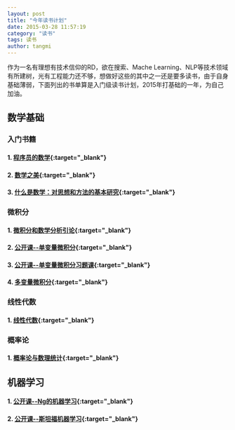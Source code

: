 ```yaml
---
layout: post
title: "今年读书计划"
date: 2015-03-28 11:57:19
category: "读书"
tags: 读书
author: tangmi
---
```

作为一名有理想有技术信仰的RD，欲在搜索、Mache Learning、NLP等技术领域有所建树，光有工程能力还不够，想做好这些的其中之一还是要多读书，由于自身基础薄弱，下面列出的书单算是入门级读书计划，2015年打基础的一年，为自己加油。
<!--break-->

## 数学基础

### 入门书籍

#### 1. [程序员的数学](http://book.douban.com/subject/19949020/){:target="_blank"}

#### 2. [数学之美](http://book.douban.com/subject/10750155/){:target="_blank"}

#### 3. [什么是数学：对思想和方法的基本研究](http://book.douban.com/subject/10455982/){:target="_blank"}

### 微积分

#### 1. [微积分和数学分析引论](http://book.douban.com/subject/1281343/){:target="_blank"}

#### 2. [公开课--单变量微积分](http://study.163.com/plan/planIntroduction.htm?id=1200133){:target="_blank"}  

#### 3. [公开课--单变量微积分习题课](http://study.163.com/plan/planIntroduction.htm?id=1200153){:target="_blank"}  

#### 4. [多变量微积分](http://study.163.com/plan/planIntroduction.htm?id=1200069){:target="_blank"}

### 线性代数

#### 1. [线性代数](http://book.douban.com/subject/2016789/){:target="_blank"}

### 概率论

#### 1. [概率论与数理统计](http://book.douban.com/subject/2201479/){:target="_blank"}

## 机器学习

#### 1. [公开课--Ng的机器学习](https://www.coursera.org/course/ml){:target="_blank"}

#### 2. [公开课--斯坦福机器学习](http://study.163.com/plan/planIntroduction/1200146.htm){:target="_blank"}

